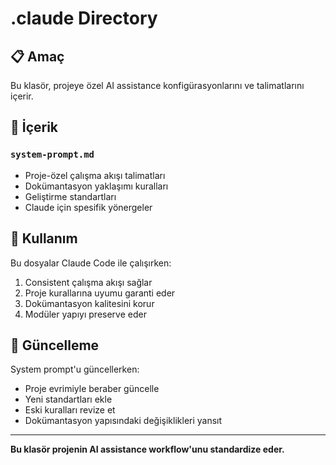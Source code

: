 # .claude Directory

## 📋 Amaç

Bu klasör, projeye özel AI assistance konfigürasyonlarını ve talimatlarını içerir.

## 📁 İçerik

### `system-prompt.md`
- Proje-özel çalışma akışı talimatları
- Dokümantasyon yaklaşımı kuralları
- Geliştirme standartları
- Claude için spesifik yönergeler

## 🎯 Kullanım

Bu dosyalar Claude Code ile çalışırken:
1. Consistent çalışma akışı sağlar
2. Proje kurallarına uyumu garanti eder
3. Dokümantasyon kalitesini korur
4. Modüler yapıyı preserve eder

## 🔧 Güncelleme

System prompt'u güncellerken:
- Proje evrimiyle beraber güncelle
- Yeni standartları ekle
- Eski kuralları revize et
- Dokümantasyon yapısındaki değişiklikleri yansıt

---

**Bu klasör projenin AI assistance workflow'unu standardize eder.**